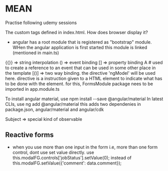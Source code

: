 # MEAN
Practise following udemy sessions

The  custom tags defined in index.html. How does browser display it?
 - angular has a root module that is registered as "bootstrap" module. WHen the angular application is first started this module is linked (mentioned in main.ts)

{{}} => string interpolation
 () => event binding
 [] => property binding
 A  # used to create a reference to an event that can be used in some other place in the template
 [()] => two way binding. the directive 'ngModel' will be used here. directive is a instruction given to a HTML element to indicate what has to be done with the element. for this, FormsModule package nees to be imported in app.module.ts

To install angular material, use 
npm install --save @angular/material
In latest CLIs, use ng add @angular/material
this adds two dependenies in package.json, angular/material and angular/cdk

Subject => special kind of observable

Reactive forms
---------------
- when you use more than one input in the form i.e, more than one form control, dont use set value directly. use 
this.modalFG.controls['jobStatus'].setValue(0);
instead of 
this.modalFG.setValue({'comment': data.comment});
